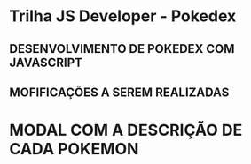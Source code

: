 # Trilha JS Developer - Pokedex

## DESENVOLVIMENTO DE POKEDEX COM JAVASCRIPT

## MOFIFICAÇÕES A SEREM REALIZADAS

# MODAL COM A DESCRIÇÃO DE CADA POKEMON
